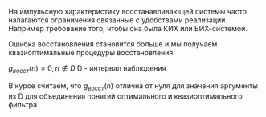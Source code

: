 На импульсную характеристику восстанавливающей системы часто налагаются ограничения связанные с удобствами реализации. Например требование того, чтобы она была КИХ или БИХ-системой.

Ошибка восстановления становится больше и мы получаем квазиоптимальные процедуры восстановления:

$g_{восст}(n)=0, n \notin D$
D - интервал наблюдения

В курсе считаем, что $g_{восст}(n)$ отлична от нуля для значения аргументы из D для объединения понятий оптимального и квазиоптимального фильтра
